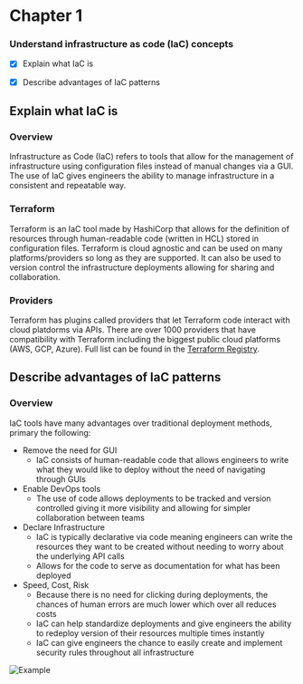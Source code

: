 # Chapter 1
### Understand infrastructure as code (IaC) concepts
- [X] Explain what IaC is  
- [X] Describe advantages of IaC patterns


## Explain what IaC is
### Overview
Infrastructure as Code (IaC) refers to tools that allow for the management of infrastructure using configuration files instead of manual changes via a GUI. The use of IaC gives engineers the ability to manage infrastructure in a consistent and repeatable way. 

### Terraform
Terraform is an IaC tool made by HashiCorp that allows for the definition of resources through human-readable code (written in HCL) stored in configuration files. Terraform is cloud agnostic and can be used on many platforms/providers so long as they are supported. It can also be used to version control the infrastructure deployments allowing for sharing and collaboration.

### Providers
Terraform has plugins called providers that let Terraform code interact with cloud platdorms via APIs. There are over 1000 providers that have compatibility with Terraform including the biggest public cloud platforms (AWS, GCP, Azure). Full list can be found in the [Terraform Registry](https://registry.terraform.io/browse/providers).


## Describe advantages of IaC patterns

### Overview 
IaC tools have many advantages over traditional deployment methods, primary the following:
  - Remove the need for GUI
    - IaC consists of human-readable code that allows engineers to write what they would like to deploy without the need of navigating through GUIs
  - Enable DevOps tools
    - The use of code allows deployments to be tracked and version controlled giving it more visibility and allowing for simpler collaboration between teams
  - Declare Infrastructure
    - IaC is typically declarative via code meaning engineers can write the resources they want to be created without needing to worry about the underlying API calls
    - Allows for the code to serve as documentation for what has been deployed
  - Speed, Cost, Risk
    - Because there is no need for clicking during deployments, the chances of human errors are much lower which over all reduces costs
    - IaC can help standardize deployments and give engineers the ability to redeploy version of their resources multiple times instantly
    - IaC can give engineers the chance to easily create and implement security rules throughout all infrastructure 

![Example](https://mktg-content-api-hashicorp.vercel.app/api/assets?product=tutorials&version=main&asset=public%2Fimg%2Fterraform%2Fterraform-iac.png)